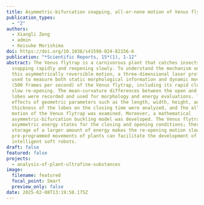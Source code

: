 ```yaml
---
title: Asymmetric-bifurcation snapping, all-or-none motion of Venus flytrap
publication_types:
  - "2"
authors:
  - Xiangli Zeng
  - admin
  - Keisuke Morishima
doi: https://doi.org/10.1038/s41598-024-82156-6
publication: "*Scientific Reports, 15*(1), 1-12"
abstract: The Venus flytrap is a carnivorous plant that catches insects by
  snapping rapidly and reopening slowly. To understand the mechanism underlying
  this asymmetrically reversible motion, a three-dimensional laser profiler was
  used to measure both static morphological information and dynamic movements
  (500 frames per second) of the Venus flytrap, including its rapid closure and
  slow re-opening. The mean-curvature differences between the open and closed
  lobes were recorded and used for morphology and energy evaluations. The
  effects of geometric parameters such as the length, width, height, and
  thickness of the lobes on the closing time were analyzed, and the all-or-none
  motion of the Venus flytrap was examined. Moreover, a mathematical
  asymmetric-bifurcation buckling model was developed. The Venus flytrap has
  asymmetric energy states for the closing and opening conditions; therefore,
  storage of a larger amount of energy makes the re-opening motion slower. These
  pre-programmed movements of plants can facilitate the development of more
  intelligent soft robots.
draft: false
featured: false
projects:
  - analysis-of-plant-ultrafine-substances
image:
  filename: featured
  focal_point: Smart
  preview_only: false
date: 2025-02-08T13:19:58.175Z
---
```

